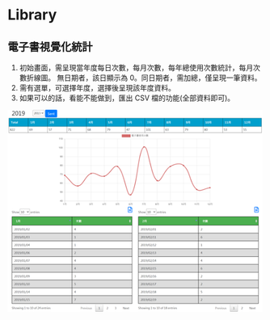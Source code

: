 # Library
## 電子書視覺化統計
1. 初始畫面，需呈現當年度每日次數，每月次數，每年總使用次數統計，每月次數折線圖。
   無日期者，該日顯示為 0。同日期者，需加總，僅呈現一筆資料。
2. 需有選單，可選擇年度，選擇後呈現該年度資料。
3. 如果可以的話，看能不能做到，匯出 CSV 檔的功能(全部資料即可)。

![image](https://github.com/lindaya0913/Library/blob/main/library.png)
